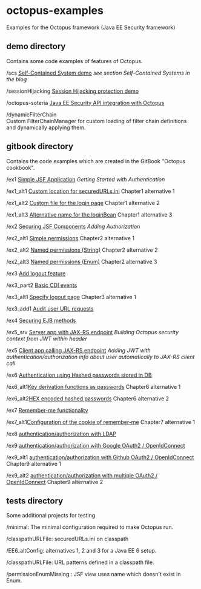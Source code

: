 # octopus-examples
Examples for the Octopus framework (Java EE Security framework)

## demo directory

Contains some code examples of features of Octopus.

/scs [Self-Contained System demo](https://www.atbash.be/2017/09/28/release_octopus_v097/) _see section Self-Contained Systems in the blog_

/sessionHijacking [Session Hijacking protection demo](https://www.atbash.be/2017/11/06/session-hijacking-protection-with-octopus-framework/)

/octopus-soteria [Java EE Security API integration with Octopus]( http://www.atbash.be/2018/01/08/java-ee-security-api-integration-with-octopus)

/dynamicFilterChain  
Custom FilterChainManager for custom loading of filter chain definitions and dynamically applying them.

## gitbook directory

Contains the code examples which are created in the GitBook "Octopus cookbook".

/ex1 [Simple JSF Application](https://rdebusscher.gitbooks.io/octopus-cookbook/content/chapter1.html) _Getting Started with Authentication_

/ex1_alt1 [Custom location for securedURLs.ini](https://rdebusscher.gitbooks.io/octopus-cookbook/content/chapter1.html) Chapter1 alternative 1

/ex1_alt2 [Custom file for the login page](https://rdebusscher.gitbooks.io/octopus-cookbook/content/chapter1.html) Chapter1 alternative 2

/ex1_alt3 [Alternative name for the loginBean](https://rdebusscher.gitbooks.io/octopus-cookbook/content/chapter1.html) Chapter1 alternative 3

/ex2 [Securing JSF Components](https://rdebusscher.gitbooks.io/octopus-cookbook/content/chapter2.html) _Adding Authorization_

/ex2_alt1 [Simple permissions](https://rdebusscher.gitbooks.io/octopus-cookbook/content/chapter2.html) Chapter2 alternative 1

/ex2_alt2 [Named permissions (String)](https://rdebusscher.gitbooks.io/octopus-cookbook/content/chapter2.html) Chapter2 alternative 2

/ex2_alt3 [Named permissions (Enum)](https://rdebusscher.gitbooks.io/octopus-cookbook/content/chapter2.html) Chapter2 alternative 3

/ex3 [Add logout feature](https://rdebusscher.gitbooks.io/octopus-cookbook/content/chapter3.html)

/ex3_part2 [Basic CDI events](https://rdebusscher.gitbooks.io/octopus-cookbook/content/chapter3.html)

/ex3_alt1 [Specify logout page](https://rdebusscher.gitbooks.io/octopus-cookbook/content/chapter3.html) Chapter3 alternative 1

/ex3_add1 [Audit user URL requests](https://rdebusscher.gitbooks.io/octopus-cookbook/content/chapter3.html)

/ex4 [Securing EJB methods](https://rdebusscher.gitbooks.io/octopus-cookbook/content/chapter4.html)

/ex5_srv [Server app with JAX-RS endpoint](https://rdebusscher.gitbooks.io/octopus-cookbook/content/chapter5.html) _Building Octopus security context from JWT within header_

/ex5 [Client app calling JAX-RS endpoint](https://rdebusscher.gitbooks.io/octopus-cookbook/content/chapter5.html) _Adding JWT with authentication/authorization info about user automatically to JAX-RS client call_

/ex6 [Authentication using Hashed passwords stored in DB](https://rdebusscher.gitbooks.io/octopus-cookbook/content/chapter-6.html)

/ex6_alt1[Key derivation functions as passwords](https://rdebusscher.gitbooks.io/octopus-cookbook/content/chapter-6.html) Chapter6 alternative 1

/ex6_alt2[HEX encoded hashed passwords](https://rdebusscher.gitbooks.io/octopus-cookbook/content/chapter-6.html) Chapter6 alternative 2

/ex7 [Remember-me functionality](https://rdebusscher.gitbooks.io/octopus-cookbook/content/chapter-7.html)

/ex7_alt1[Configuration of the cookie of remember-me](https://rdebusscher.gitbooks.io/octopus-cookbook/content/chapter-7.html) Chapter7 alternative 1

/ex8 [authentication/authorization with LDAP](https://rdebusscher.gitbooks.io/octopus-cookbook/content/chapter-8.html)

/ex9 [authentication/authorization with Google OAuth2 / OpenIdConnect](https://rdebusscher.gitbooks.io/octopus-cookbook/content/chapter-9.html)

/ex9_alt1 [authentication/authorization with Github OAuth2 / OpenIdConnect](https://rdebusscher.gitbooks.io/octopus-cookbook/content/chapter-9.html) Chapter9 alternative 1

/ex9_alt2 [authentication/authorization with multiple OAuth2 / OpenIdConnect](https://rdebusscher.gitbooks.io/octopus-cookbook/content/chapter-9.html) Chapter9 alternative 2

## tests directory

Some additional projects for testing

/minimal: The minimal configuration required to make Octopus run.

/classpathURLFile: securedURLs.ini on classpath

/EE6_altConfig: alternatives 1, 2 and 3 for a Java EE 6 setup.

/classpathURLFile: URL patterns defined in a classpath file.

/permissionEnumMissing : JSF view uses name which doesn't exist in Enum.
